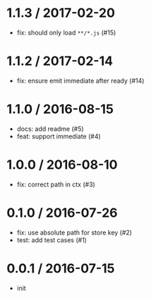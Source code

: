 
1.1.3 / 2017-02-20
==================

  * fix: should only load `**/*.js` (#15)

1.1.2 / 2017-02-14
==================

  * fix: ensure emit immediate after ready (#14)

1.1.0 / 2016-08-15
==================

  * docs: add readme (#5)
  * feat: support immediate (#4)

1.0.0 / 2016-08-10
==================

  * fix: correct path in ctx (#3)

0.1.0 / 2016-07-26
==================

  * fix: use absolute path for store key (#2)
  * test: add test cases (#1)

0.0.1 / 2016-07-15
==================

  * init
